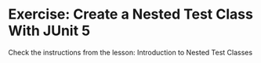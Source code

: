 # Exercise: Create a Nested Test Class With JUnit 5

Check the instructions from the lesson: Introduction to Nested Test Classes
